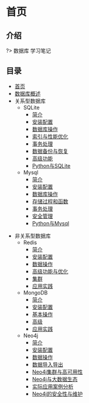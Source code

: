 # 首页

## 介绍

?> 数据库 学习笔记



## 目录

* [首页](README.md)
* [数据库概述](sections/1.概述.md)
* 关系型数据库 
  * SQLite
    * [简介](sections/关系型数据库/SQLite/1.引言.md)
    * [安装配置](sections/关系型数据库/SQLite/2.安装配置.md)
    * [数据库操作](sections/关系型数据库/SQLite/3.数据库操作基础.md)
    * [索引与性能优化](sections/关系型数据库/SQLite/4.索引与性能优化.md)
    * [事务处理](sections/关系型数据库/SQLite/5.事务处理.md)
    * [数据备份与恢复](sections/关系型数据库/SQLite/6.数据备份与恢复.md)
    * [高级功能](sections/关系型数据库/SQLite/7.高级功能.md)
    * [Python与SQLite](sections/关系型数据库/SQLite/8.Python与SQLite.md)
  * Mysql
    * [简介](sections/关系型数据库/Mysql/1.引言.md)
    * [安装配置](sections/关系型数据库/Mysql/2.安装配置.md)
    * [数据库操作](sections/关系型数据库/Mysql/3.数据库操作基础.md)
    * [存储过程和函数](sections/关系型数据库/Mysql/4.存储过程和函数.md)
    * [事务处理](sections/关系型数据库/Mysql/5.事务处理.md)
    * [安全管理](sections/关系型数据库/Mysql/6.安全管理.md)
    * [Python与Mysql](sections/关系型数据库/Mysql/7.Python与Mysql.md)


- 非关系型数据库 
  - Redis
    - [简介](sections/非关系型数据库/redis/1.引言.md)
    - [安装配置](sections/非关系型数据库/redis/2.安装配置.md)
    - [数据操作](sections/非关系型数据库/redis/3.数据操作.md)
    - [高级功能与优化](sections/非关系型数据库/redis/4.高级功能与优化.md)
    - [集群](sections/非关系型数据库/redis/5.集群.md)
    - [应用实践](sections/非关系型数据库/redis/6.应用实践.md)
  - MongoDB
    - [简介](sections/非关系型数据库/MongoDB/1.简介.md)
    - [安装配置](sections/非关系型数据库/MongoDB/2.安装配置.md)
    - [基本操作](sections/非关系型数据库/MongoDB/3.基本操作.md)
    - [高级](sections/非关系型数据库/MongoDB/4.高级.md)
    - [应用实践](sections/非关系型数据库/MongoDB/5.应用实践.md)
  - Neo4j
    - [简介](sections/非关系型数据库/Neo4j/1.简介.md)
    - [安装配置](sections/非关系型数据库/Neo4j/2.安装配置.md)
    - [数据操作](sections/非关系型数据库/Neo4j/3.数据操作.md)
    - [数据导入导出](sections/非关系型数据库/Neo4j/4.数据导入导出.md)
    - [Neo4j集群与高可用性](sections/非关系型数据库/Neo4j/5.Neo4j集群与高可用性.md)
    - [Neo4j与大数据生态](sections/非关系型数据库/Neo4j/6.Neo4j与大数据生态.md)
    - [实际应用案例分析](sections/非关系型数据库/Neo4j/7.实际应用案例分析.md)
    - [Neo4j的安全性与维护](sections/非关系型数据库/Neo4j/8.Neo4j的安全性与维护.md)
